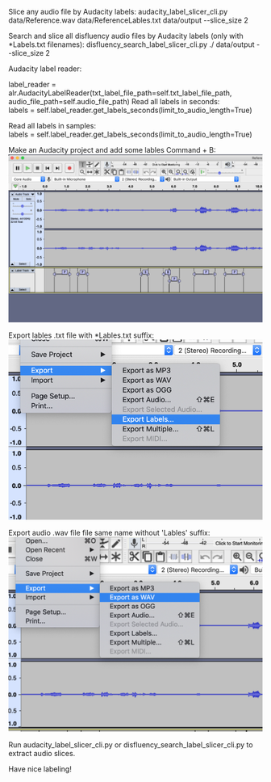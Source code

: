 Slice any audio file by Audacity labels:
audacity_label_slicer_cli.py data/Reference.wav data/ReferenceLables.txt data/output --slice_size 2


Search and slice all disfluency audio files by Audacity labels (only with *Labels.txt filenames):
disfluency_search_label_slicer_cli.py ./ data/output --slice_size 2

Audacity label reader:

label_reader = alr.AudacityLabelReader(txt_label_file_path=self.txt_label_file_path,
                                            audio_file_path=self.audio_file_path)
Read all labels in seconds:                                            
labels = self.label_reader.get_labels_seconds(limit_to_audio_length=True)

Read all labels in samples:                                            
labels = self.label_reader.get_labels_seconds(limit_to_audio_length=True)


Make an Audacity project and add some lables Command + B:
![](images/Audacity.png)

Export lables .txt file with *Lables.txt suffix:
![](images/ExportLabels.png)

Export audio .wav file file same name without 'Lables' suffix:
![](images/ExportWav.png)

Run audacity_label_slicer_cli.py or disfluency_search_label_slicer_cli.py to extract audio slices.

Have nice labeling!


